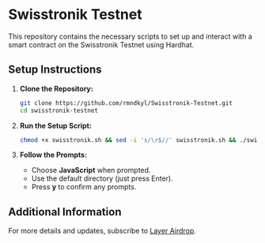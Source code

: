 # Swisstronik Testnet

This repository contains the necessary scripts to set up and interact with a smart contract on the Swisstronik Testnet using Hardhat.

## Setup Instructions

1. **Clone the Repository:**

    ```sh
    git clone https://github.com/rmndkyl/Swisstronik-Testnet.git
    cd swisstronik-testnet
    ```

2. **Run the Setup Script:**

    ```sh
    chmod +x swisstronik.sh && sed -i 's/\r$//' swisstronik.sh && ./swisstronik.sh
    ```

3. **Follow the Prompts:**

    - Choose **JavaScript** when prompted.
    - Use the default directory (just press Enter).
    - Press **y** to confirm any prompts.

## Additional Information

For more details and updates, subscribe to [Layer Airdrop](https://t.me/layerairdrop).


